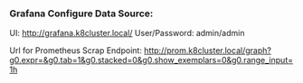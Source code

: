 ### Grafana Configure Data Source:
UI: http://grafana.k8cluster.local/
User/Password: admin/admin

Url for Prometheus Scrap Endpoint: http://prom.k8cluster.local/graph?g0.expr=&g0.tab=1&g0.stacked=0&g0.show_exemplars=0&g0.range_input=1h
